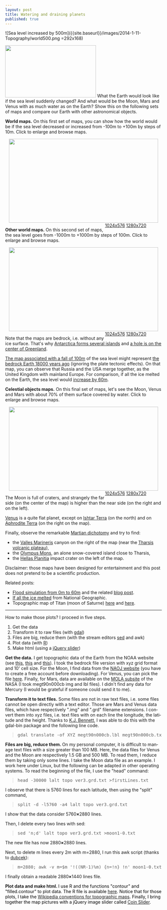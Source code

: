 ```yaml
---
layout: post
title: Watering and draining planets
published: true
---
```

![Sea level increased by 500m]({{site.baseurl}}/images/2014-1-11-Topography/world500.png =292x168) 

<img class="alignleft" alt="" src="http://ahstat.files.wordpress.com/2013/12/monde500.png" width="292" height="168" />
What the Earth would look like if the sea level suddenly changed? 
And what would be the Moon, Mars and Venus with as much water as on the Earth?
Show this on the following sets of maps and compare our Earth with other 
astronomical objects.

<strong>World maps.</strong> On this first set of maps, you can show how the
world would be if the sea level decreased or increased from -100m to +100m by
steps of 10m. Click to enlarge and browse maps.
<p style="text-align: center;"><a href="http://math.univ-lyon1.fr/homes-www/huet/documents/2-topography/monde100-1280.html" target="_blank"><img class="aligncenter" style="margin-bottom: 0;" alt="" src="http://ahstat.files.wordpress.com/2013/12/monde100.png" width="480" height="270" /></a><span style="float: right; margin-right: 50px;"><a href="http://math.univ-lyon1.fr/homes-www/huet/documents/2-topography/monde100-1024.html" target="_blank">1024x576</a>  <a href="http://math.univ-lyon1.fr/homes-www/huet/documents/2-topography/monde100-1280.html" target="_blank">1280x720</a></span></p>
<strong>Other world maps.</strong> On this second set of maps, the sea level goes from -1000m to +1000m by steps of 100m. Click to enlarge and browse maps.
<p style="text-align: center;"><a href="http://math.univ-lyon1.fr/homes-www/huet/documents/2-topography/monde1000-1280.html" target="_blank"><img class="aligncenter" style="margin-bottom: 0;" alt="" src="http://ahstat.files.wordpress.com/2013/12/monde500.png" width="480" height="270" /></a><span style="float: right; margin-right: 50px;"><a href="http://math.univ-lyon1.fr/homes-www/huet/documents/2-topography/monde1000-1024.html" target="_blank">1024x576</a>  <a href="http://math.univ-lyon1.fr/homes-www/huet/documents/2-topography/monde1000-1280.html" target="_blank">1280x720</a></span></p>
Note that the maps are bedrock, i.e. without any ice surface. That's why <a href="http://nsidc.org/data/atlas/news/bedrock_elevation.html" target="_blank">Antarctica forms several islands</a> and <a title="Greenland ice sheet and bedrock" href="http://en.wikipedia.org/wiki/Greenland_ice_sheet" target="_blank">a hole is on the center of Greenland</a>.

<a title="Map with a fall of 100m of the sea level" href="http://math.univ-lyon1.fr/homes-www/huet/documents/2-topography/monde/sorties1920/monde-100.png" target="_blank">The map associated with a fall of 100m</a> of the sea level might represent <a title="Post glacial sea level rise" href="http://commons.wikimedia.org/wiki/File:Post-Glacial_Sea_Level.png" target="_blank">the bedrock Earth 18000 years ago</a> (ignoring the plate tectonic effects). On that map, you can observe that Russia and the USA merge together, as the United Kingdom with mainland Europe. For comparison, if all the ice melted on the Earth, the sea level would <a title="Map with a rise of 60m of the sea level" href="http://math.univ-lyon1.fr/homes-www/huet/documents/2-topography/monde/sorties1920/monde60.png" target="_blank">increase by 60m</a>.

<strong>Celestial objects maps.</strong> On this final set of maps, let's see the Moon, Venus and Mars with about 70% of them surface covered by water. Click to enlarge and browse maps.
<p style="text-align: center;"><a href="http://math.univ-lyon1.fr/homes-www/huet/documents/2-topography/astres-1280.html" target="_blank"><img class="aligncenter" style="margin-bottom: 0;" alt="" src="http://ahstat.files.wordpress.com/2013/12/lune3051.png" width="480" height="270" /></a><span style="float: right; margin-right: 50px;"><a href="http://math.univ-lyon1.fr/homes-www/huet/documents/2-topography/astres-1024.html" target="_blank">1024x576</a>  <a href="http://math.univ-lyon1.fr/homes-www/huet/documents/2-topography/astres-1280.html" target="_blank">1280x720</a></span></p>
The Moon is full of craters, and strangely the far side (on the center of the map) is higher than the near side (on the right and on the left).

<a title="Watered Venus" href="http://math.univ-lyon1.fr/homes-www/huet/documents/2-topography/astres/sorties1920/venus965.png" target="_blank">Venus</a> is a quite flat planet, except on <a title="Ishtar Terra wiki page" href="http://en.wikipedia.org/wiki/Ishtar_Terra" target="_blank">Ishtar Terra</a> (on the north) and on <a title=" Aphrodite Terra wiki page" href="http://en.wikipedia.org/wiki/Aphrodite_Terra" target="_blank">Aphrodite Terra</a> (on the right on the map).

Finally, observe the remarkable <a title="Watered Mars" href="http://math.univ-lyon1.fr/homes-www/huet/documents/2-topography/astres/sorties1920/mars1436.png" target="_blank">Martian dichotomy</a> and try to find:
<ul>
	<li>the <a title="Valles Marineris wiki page" href="http://en.wikipedia.org/wiki/Valles_Marineris" target="_blank">Valles Marineris</a> canyon on the right of the map (near the <a title="Tharsis volcanic plateau wiki page" href="http://en.wikipedia.org/wiki/Tharsis" target="_blank">Tharsis volcanic plateau</a>),</li>
	<li>the <a title="Olympus Mons wiki page" href="http://en.wikipedia.org/wiki/Olympus_Mons" target="_blank">Olympus Mons</a>, an alone snow-covered island close to Tharsis,</li>
	<li>the <a title="Hellas Planitia wiki page" href="http://en.wikipedia.org/wiki/Hellas_Planitia" target="_blank">Hellas Planitia</a> impact crater on the left of the map.</li>
</ul>
Disclaimer: those maps have been designed for entertainment and this post does not pretend to be a scientific production.

Related posts:
<ul>
	<li><a title="Flood simulation" href="http://flood.firetree.net/" target="_blank">Flood simulation from 0m to 60m</a> and the related <a title="Flood simulation blog post" href="http://blog.firetree.net/2006/05/18/more-about-flood-maps/" target="_blank">blog post</a>.</li>
	<li><a title="If all the ice melted" href="http://ngm.nationalgeographic.com/2013/09/rising-seas/if-ice-melted-map" target="_blank">If all the ice melted</a> from National Geographic.</li>
	<li>Topographic map of Titan (moon of Saturne) <a title="Hypsometry of Titan" href="http://www.sciencedirect.com/science/article/pii/S0019103510003817" target="_blank">here</a> and <a title="Topographic map of Titan" href="http://www.jpl.nasa.gov/news/news.php?release=2013-161" target="_blank">here</a>.</li>
</ul>

<hr />

How to make those plots? I proceed in five steps.
<ol>
	<li>Get the data</li>
	<li>Transform it to raw files (with <a title="Official GDAL page" href="http://www.gdal.org/" target="_blank">gdal</a>)</li>
	<li>Files are big, reduce them (with the stream editors <a title="Official sed page" href="http://www.gnu.org/software/sed/" target="_blank">sed</a> and awk)</li>
	<li>Plot data (with <a title="Official R page" href="http://www.r-project.org/" target="_blank">R</a>)</li>
	<li>Make html (using a <a title="Coin Slider page" href="http://workshop.rs/projects/coin-slider/" target="_blank">jQuery slider</a>)</li>
</ol>
<p lang="en"><strong>Get the data.</strong> I get topographic data of the Earth from the NOAA website (see <a title="Main page to download datafiles" href="http://www.ngdc.noaa.gov/mgg/global/global.html" target="_blank">this</a>, <a title="Page to dowload lower resolution topographic maps" href="http://www.ngdc.noaa.gov/mgg/gdas/gd_designagrid.html" target="_blank">this</a> and <a title="Page to dowload custom grids using the mouse" href="http://maps.ngdc.noaa.gov/viewers/wcs-client/" target="_blank">this</a>). I took the bedrock file version with xyz grid format and 10' cell size. For the Moon, I find data from the <a title="Get Moon data" href="http://www.miz.nao.ac.jp/rise-pub/en/content/pub-data/topo_grid" target="_blank">NAOJ website</a> (you have to create a free account before downloading). For Venus, you can pick the file <a title="Get Venus data" href="http://math.univ-lyon1.fr/homes-www/huet/documents/2-topography/Magellan_GTDR.grd.bz2" target="_blank">here</a>. Finally, for Mars, data are available on the <a title="Get Mars data" href="http://pds-geosciences.wustl.edu/missions/mgs/megdr.html" target="_blank">MOLA subsite</a> of the NASA (I took megt90n000cb img and lbl files). I didn't find any data for Mercury (I would be grateful if someone could send it to me).</p>
<p lang="en"><strong>Transform it to text files.</strong> Some files are not in raw text files, i.e. some files cannot be open directly with a text editor. Those are Mars and Venus data files, which have respectively ".img" and ".grd" filename extensions. I convert them into xyz files, i.e. text files with on each line the longitude, the latitude and the height. Thanks to <a title="Post asking how to convert img to xyz files" href="http://geoweb.rsl.wustl.edu/community/index.php?/topic/236-opening-img-binary-files-bis/" target="_blank">K.J. Bennett</a>, I was able to do this with the gdal-bin package and the following line code.</p>

<blockquote>
<pre style="text-align: center;">gdal_translate -of XYZ megt90n000cb.lbl megt90n000cb.txt</pre>
</blockquote>
<p lang="en"><strong>Files are big, reduce them. </strong>On my personal computer, it is difficult to manage text files with a size greater than 100 MB. Here, the data files for Venus and the Moon are respectively 1.5 GB and 500 MB. To read them, I reduce them by taking only some lines. I take the Moon data file as an example. I work here under Linux, but the following can be adapted in other operating systems. To read the beginning of the file, I use the "head" command:</p>

<blockquote>
<pre>head -30000 lalt_topo_ver3.grd.txt &gt;firstLines.txt</pre>
</blockquote>
I observe that there is 5760 lines for each latitude, then using the "split" command,
<blockquote>
<pre>split -d -l5760 -a4 lalt_topo_ver3.grd.txt</pre>
</blockquote>
I show that the data consider 5760<b>×</b>2880 lines.
<p lang="en">Then, I delete every two lines with sed:</p>

<blockquote>
<pre>sed 'n;d' lalt_topo_ver3.grd.txt &gt;moon1-0.txt</pre>
</blockquote>
<p lang="en">The new file has now 2880<b>×</b>2880 lines.</p>
Next, to delete m lines every 2m with m=2880, I run this awk script (thanks to <a title="How to delete m lines every 2m" href="http://www.commentcamarche.net/forum/affich-27923467-suppression-de-m-lignes-modulo-2m-avec-sed" target="_blank">dubcek</a>):
<blockquote>
<pre style="margin-bottom: 0;">m=2880; awk -v m=$m '!((NR-1)%m) {n=!n} !n' moon1-0.txt &gt;moon1-1.txt</pre>
</blockquote>
<p lang="en">I finally obtain a readable 2880<b>×</b>1440 lines file.</p>
<p lang="en"><strong>Plot data and make html. </strong><span style="color: #000000;">I use R and the functions "contour" and "filled.contour" to plot data. The R file is available <a title="R plotting file" href="http://math.univ-lyon1.fr/homes-www/huet/documents/2-topography/topography-global.R" target="_blank">here</a>. Notice that for those plots, I take the <a title="Wikipedia conventions for topographic maps" href="http://en.wikipedia.org/wiki/Wikipedia:WikiProject_Maps/Conventions/Topographic_maps" target="_blank">Wikipedia conventions for topographic maps</a>. Finally, I bring together the map pictures with a jQuery image slider called <a title="Coin Slider page" href="http://workshop.rs/projects/coin-slider/" target="_blank">Coin Slider</a>.</span></p>
